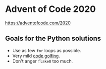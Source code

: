 # Advent of Code 2020

https://adventofcode.com/2020

## Goals for the Python solutions

* Use as few `for` loops as possible.
* Very mild [code golfing](https://en.wikipedia.org/wiki/Code_golf).
* Don't anger `flake8` too much.
